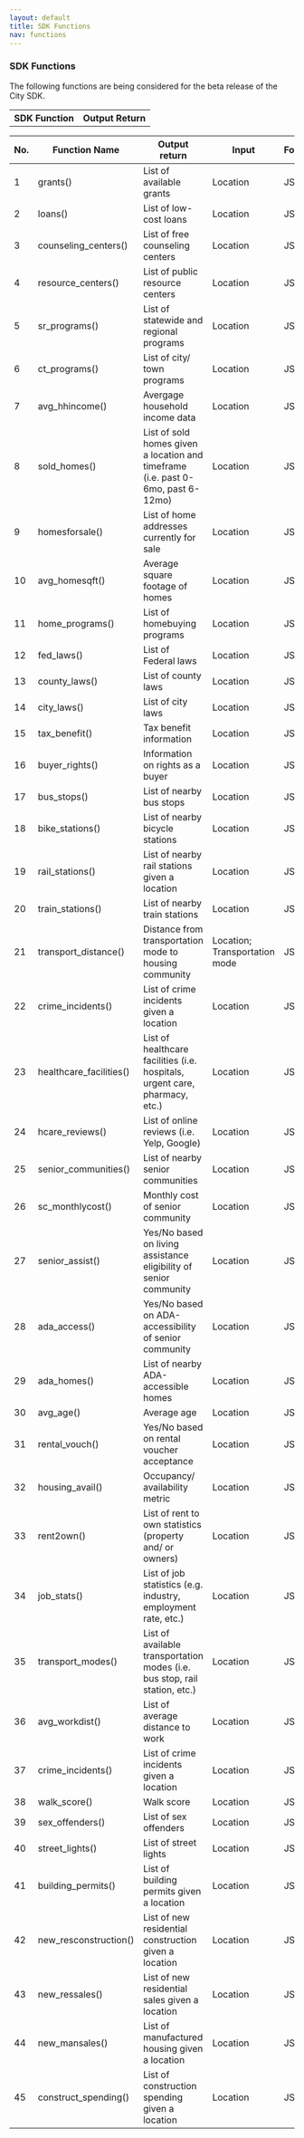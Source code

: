 ```yaml
---
layout: default
title: SDK Functions
nav: functions
---
```


### SDK Functions

The following functions are being considered for the beta release of the City SDK. 

<table class="table-code">
<thead>
<tr>
<th>SDK Function </th>
<th>Output Return</th>
</tr>
</thead>
<tbody>
<tr>



| No. | Function Name           | Output return                                                                    | Input                         | Format | Use Case |
|-----|-------------------------|----------------------------------------------------------------------------------|-------------------------------|--------|----------|
| 1   | grants()                | List of available grants                                                         | Location                      | JSON   | 1        |
| 2   | loans()                 | List of low-cost loans                                                           | Location                      | JSON   | 1        |
| 3   | counseling_centers()    | List of free counseling centers                                                  | Location                      | JSON   | 1        |
| 4   | resource_centers()      | List of public resource centers                                                  | Location                      | JSON   | 1        |
| 5   | sr_programs()           | List of statewide and regional programs                                          | Location                      | JSON   | 1        |
| 6   | ct_programs()           | List of city/ town programs                                                      | Location                      | JSON   | 1        |
| 7   | avg_hhincome()          | Avergage household income data                                                   | Location                      | JSON   | 2        |
| 8   | sold_homes()            | List of sold homes given a location and timeframe (i.e. past 0-6mo, past 6-12mo) | Location                      | JSON   | 2        |
| 9   | homesforsale()          | List of home addresses currently for sale                                        | Location                      | JSON   | 2        |
| 10  | avg_homesqft()          | Average square footage of homes                                                  | Location                      | JSON   | 2        |
| 11  | home_programs()         | List of homebuying programs                                                      | Location                      | JSON   | 2        |
| 12  | fed_laws()              | List of Federal laws                                                             | Location                      | JSON   | 3        |
| 13  | county_laws()           | List of county laws                                                              | Location                      | JSON   | 3        |
| 14  | city_laws()             | List of city laws                                                                | Location                      | JSON   | 3        |
| 15  | tax_benefit()           | Tax benefit information                                                          | Location                      | JSON   | 3        |
| 16  | buyer_rights()          | Information on rights as a buyer                                                 | Location                      | JSON   | 3        |
| 17  | bus_stops()             | List of nearby bus stops                                                         | Location                      | JSON   | 4        |
| 18  | bike_stations()         | List of nearby bicycle stations                                                  | Location                      | JSON   | 4        |
| 19  | rail_stations()         | List of nearby rail stations given a location                                    | Location                      | JSON   | 4        |
| 20  | train_stations()        | List of nearby train stations                                                    | Location                      | JSON   | 4        |
| 21  | transport_distance()    | Distance from transportation mode to housing community                           | Location; Transportation mode | JSON   | 4        |
| 22  | crime_incidents()       | List of crime incidents given a location                                         | Location                      | JSON   | 4        |
| 23  | healthcare_facilities() | List of healthcare facilities (i.e. hospitals, urgent care, pharmacy, etc.)      | Location                      | JSON   | 5        |
| 24  | hcare_reviews()         | List of online reviews (i.e. Yelp, Google)                                       | Location                      | JSON   | 5        |
| 25  | senior_communities()    | List of nearby senior communities                                                | Location                      | JSON   | 6        |
| 26  | sc_monthlycost()        | Monthly cost of senior community                                                 | Location                      | JSON   | 6        |
| 27  | senior_assist()         | Yes/No based on living assistance eligibility of senior community                | Location                      | JSON   | 6        |
| 28  | ada_access()            | Yes/No based on ADA-accessibility of senior community                            | Location                      | JSON   | 7        |
| 29  | ada_homes()             | List of nearby ADA-accessible homes                                              | Location                      | JSON   | 7        |
| 30  | avg_age()               | Average age                                                                      | Location                      | JSON   | 7        |
| 31  | rental_vouch()          | Yes/No based on rental voucher acceptance                                        | Location                      | JSON   | 8        |
| 32  | housing_avail()         | Occupancy/ availability metric                                                   | Location                      | JSON   | 8        |
| 33  | rent2own()              | List of rent to own statistics (property and/ or owners)                         | Location                      | JSON   | 9        |
| 34  | job_stats()             | List of job statistics (e.g. industry, employment rate, etc.)                    | Location                      | JSON   | 10       |
| 35  | transport_modes()       | List of available transportation modes (i.e. bus stop, rail station, etc.)       | Location                      | JSON   | 10       |
| 36  | avg_workdist()          | List of average distance to work                                                 | Location                      | JSON   | 11       |
| 37  | crime_incidents()       | List of crime incidents given a location                                         | Location                      | JSON   | 12       |
| 38  | walk_score()            | Walk score                                                                       | Location                      | JSON   | 12       |
| 39  | sex_offenders()         | List of sex offenders                                                            | Location                      | JSON   | 12       |
| 40  | street_lights()         | List of street lights                                                            | Location                      | JSON   | 12       |
| 41  | building_permits()      | List of building permits given a location                                        | Location                      | JSON   | 13       |
| 42  | new_resconstruction()   | List of new residential construction given a location                            | Location                      | JSON   | 13       |
| 43  | new_ressales()          | List of new residential sales given a location                                   | Location                      | JSON   | 13       |
| 44  | new_mansales()          | List of manufactured housing given a location                                    | Location                      | JSON   | 13       |
| 45  | construct_spending()    | List of construction spending given a location                                   | Location                      | JSON   | 13       |

